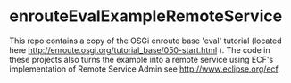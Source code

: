 # enrouteEvalExampleRemoteService
This repo contains a copy of the OSGi enroute base 'eval' tutorial (located here http://enroute.osgi.org/tutorial_base/050-start.html ).  The code in these projects also turns the example into a remote service using ECF's implementation of Remote Service Admin see http://www.eclipse.org/ecf.


